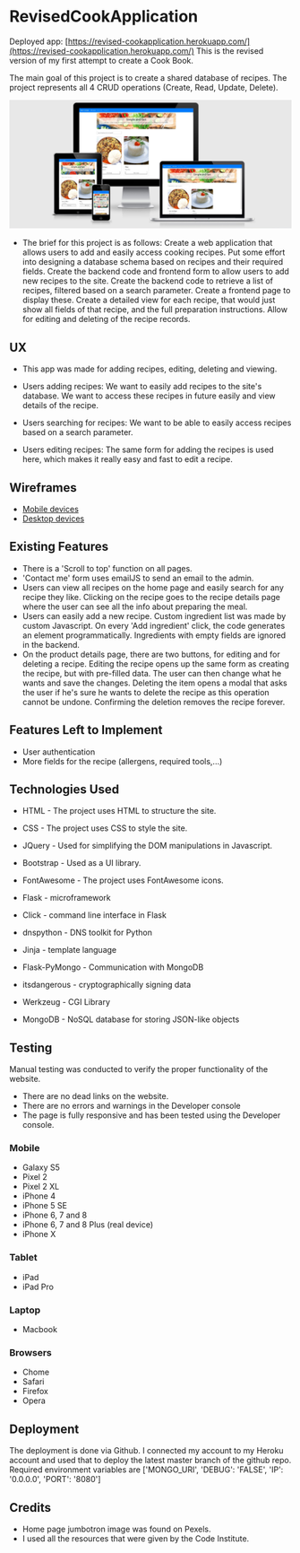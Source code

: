 # RevisedCookApplication

Deployed app: [https://revised-cookapplication.herokuapp.com/](https://revised-cookapplication.herokuapp.com/)
This is the revised version of my first attempt to create a Cook Book.

The main goal of this project is to create a shared database of recipes. The project represents all 4 CRUD operations (Create, Read, Update, Delete).

![RevisedCookApplication logo](static/img/responsive.png)

- The brief for this project is as follows:
Create a web application that allows users to add and easily access cooking recipes.
Put some effort into designing a database schema based on recipes and their required fields.
Create the backend code and frontend form to allow users to add new recipes to the site.
Create the backend code to retrieve a list of recipes, filtered based on a search parameter. Create a frontend page to display these.
Create a detailed view for each recipe, that would just show all fields of that recipe, and the full preparation instructions.
Allow for editing and deleting of the recipe records.

## UX

- This app was made for adding recipes, editing, deleting and viewing.

- Users adding recipes:
We want to easily add recipes to the site's database. We want to access these recipes in future easily and view details of the recipe.

- Users searching for recipes:
We want to be able to easily access recipes based on a search parameter.

- Users editing recipes:
The same form for adding the recipes is used here, which makes it really easy and fast to edit a recipe.

## Wireframes
- [Mobile devices](static/img/Mobile.png)
- [Desktop devices](static/img/Desktop.png)

##  Existing Features

- There is a 'Scroll to top' function on all pages.
- 'Contact me' form uses emailJS to send an email to the admin.
- Users can view all recipes on the home page and easily search for any recipe they like. Clicking on the recipe goes to the recipe details page where the user can see all the info about preparing the meal.
- Users can easily add a new recipe. Custom ingredient list was made by custom Javascript. On every 'Add ingredient' click, the code generates an element programmatically. Ingredients with empty fields are ignored in the backend.
- On the product details page, there are two buttons, for editing and for deleting a recipe. Editing the recipe opens up the same form as creating the recipe, but with pre-filled data. The user can then change what he wants and save the changes. Deleting the item opens a modal that asks the user if he's sure he wants to delete the recipe as this operation cannot be undone. Confirming the deletion removes the recipe forever.


##  Features Left to Implement


- User authentication
- More fields for the recipe (allergens, required tools,...)


## Technologies Used

- HTML - The project uses HTML to structure the site.
- CSS - The project uses CSS to style the site.
- JQuery - Used for simplifying the DOM manipulations in Javascript.
- Bootstrap - Used as a UI library.
- FontAwesome - The project uses FontAwesome icons.

- Flask - microframework
- Click - command line interface in Flask
- dnspython - DNS toolkit for Python
- Jinja - template language
- Flask-PyMongo - Communication with MongoDB
- itsdangerous - cryptographically signing data
- Werkzeug - CGI Library

- MongoDB - NoSQL database for storing JSON-like objects

## Testing

Manual testing was conducted to verify the proper functionality of the website.

- There are no dead links on the website.
- There are no errors and warnings in the Developer console
- The page is fully responsive and has been tested using the Developer console.

### Mobile
- Galaxy S5
- Pixel 2
- Pixel 2 XL
- iPhone 4
- iPhone 5 SE
- iPhone 6, 7 and 8
- iPhone 6, 7 and 8 Plus (real device)
- iPhone X

### Tablet
- iPad
- iPad Pro

### Laptop
- Macbook

### Browsers
- Chome
- Safari
- Firefox
- Opera

## Deployment

The deployment is done via Github. I connected my account to my Heroku account and used that to deploy the latest master branch of the github repo. Required environment variables are 
['MONGO_URI', 'DEBUG': 'FALSE', 'IP': '0.0.0.0', 'PORT': '8080']

## Credits

- Home page jumbotron image was found on Pexels.
- I used all the resources that were given by the Code Institute.